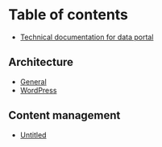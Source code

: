 # Table of contents

* [Technical documentation for data portal](README.md)

## Architecture

* [General](architecture/yleistae.md)
* [WordPress](architecture/wordpress.md)

## Content management

* [Untitled](content-management/untitled.md)


